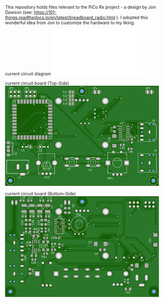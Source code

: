 This repository holds files relevant to the PiCo Rx project - a design by Jon Dawson 
(see: https://101-things.readthedocs.io/en/latest/breadboard_radio.html ).
I adopted this wonderful idea from Jon to customize the hardware to my liking.

current circuit diagram
![diagram](01_sheet/PICO_SDR.sch.pdf)

current circuit board (Top-Side)
![Top](00_doc/LP_Top.png)

current circuit board (Bottom-Side)
![Top](00_doc/LP_Bottom.png)